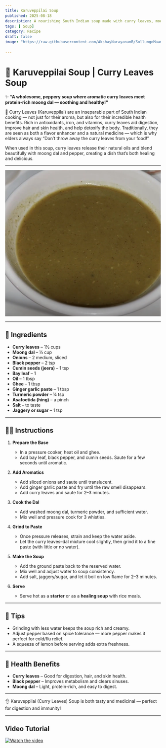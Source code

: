 ```yaml
---
title: Karuveppilai Soup  
published: 2025-08-18  
description: A nourishing South Indian soup made with curry leaves, moong dal, and pepper — comforting, healthy, and full of flavor!  
tags: [ Soup]  
category: Recipe  
draft: false  
image: "https://raw.githubusercontent.com/AkshayNarayananB/SollungoMaami/master/images/karuveppilaisoup.png"  

---
```


# 🌿 Karuveppilai Soup | Curry Leaves Soup  

✨ **“A wholesome, peppery soup where aromatic curry leaves meet protein-rich moong dal — soothing and healthy!”**  

🌿 Curry Leaves (Karuveppilai) are an inseparable part of South Indian cooking — not just for their aroma, but also for their incredible health benefits. 
Rich in antioxidants, iron, and vitamins, curry leaves aid digestion, improve hair and skin health, and help detoxify the body. 
Traditionally, they are seen as both a flavor enhancer and a natural medicine — which is why elders always say “Don’t throw away the curry leaves from your food!”

When used in this soup, curry leaves release their natural oils and blend beautifully with moong dal and pepper, creating a dish that’s both healing and delicious.  

---
![karuveppilaisoup](https://raw.githubusercontent.com/AkshayNarayananB/SollungoMaami/master/images/karuveppilaisoup.png)

---

## 🛒 Ingredients  

-  **Curry leaves** – 1½ cups  
-  **Moong dal** – ½ cup  
-  **Onions** – 2 medium, sliced  
-  **Black pepper** – 2 tsp  
-  **Cumin seeds (jeera)** – 1 tsp  
-  **Bay leaf** – 1  
-  **Oil** – 1 tbsp  
-  **Ghee** – 1 tbsp  
-  **Ginger garlic paste** – 1 tbsp  
-  **Turmeric powder** – ¼ tsp  
-  **Asafoetida (hing)** – a pinch  
-  **Salt** – to taste  
-  **Jaggery or sugar** – 1 tsp  

---

## 👩‍🍳 Instructions  

1. **Prepare the Base**  
   - In a pressure cooker, heat oil and ghee.  
   - Add bay leaf, black pepper, and cumin seeds. Saute for a few seconds until aromatic.  

2. **Add Aromatics**  
   - Add sliced onions and saute until translucent.  
   - Add ginger garlic paste and fry until the raw smell disappears.  
   - Add curry leaves and saute for 2–3 minutes.  

3. **Cook the Dal**  
   - Add washed moong dal, turmeric powder, and sufficient water.  
   - Mix well and pressure cook for 3 whistles.  

4. **Grind to Paste**  
   - Once pressure releases, strain and keep the water aside.  
   - Let the curry leaves–dal mixture cool slightly, then grind it to a fine paste (with little or no water).  

5. **Make the Soup**  
   - Add the ground paste back to the reserved water.  
   - Mix well and adjust water to soup consistency.  
   - Add salt, jaggery/sugar, and let it boil on low flame for 2–3 minutes.  

6. **Serve**  
   - Serve hot as a **starter** or as a **healing soup** with rice meals.  

---

## 🌟 Tips  

- Grinding with less water keeps the soup rich and creamy.  
- Adjust pepper based on spice tolerance — more pepper makes it perfect for cold/flu relief.  
- A squeeze of lemon before serving adds extra freshness.  

---

## 🍵 Health Benefits  

-  **Curry leaves** – Good for digestion, hair, and skin health.  
-  **Black pepper** – Improves metabolism and clears sinuses.  
-  **Moong dal** – Light, protein-rich, and easy to digest.  

---
👌 Karuveppilai (Curry Leaves) Soup is both tasty and medicinal — perfect for digestion and immunity!

---
## Video Tutorial

[![Watch the video](https://img.youtube.com/vi/f9oePbSGDyo/0.jpg)](https://youtu.be/f9oePbSGDyo?si=FjvFXAspv582xgwh)
